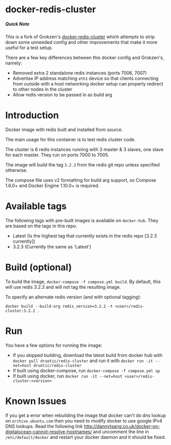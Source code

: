 # docker-redis-cluster

##### Quick Note

This is a fork of Grokzen's [docker-redis-cluster](https://github.com/Grokzen/docker-redis-cluster) which attempts
to strip down some unneeded config and other improvements that make it more useful for a test setup.

There are a few key differences between this docker config and Grokzen's, namely:
  * Removed extra 2 standalone redis instances (ports 7006, 7007) 
  * Advertise IP address matching `eth1` device so that clients connecting from outside with a host networking docker setup can properly redirect to other nodes in the cluster
  * Allow redis version to be passed in as build arg

# Introduction

Docker image with redis built and installed from source.

The main usage for this container is to test redis cluster code.

The cluster is 6 redis instances running with 3 master & 3 slaves, one slave for each master. They run on ports 7000 to 7005.

The image will build the tag `3.2.3` from the redis git repo unless specified otherwise.

The compose file uses v2 formatting for build arg support, so Compose 1.6.0+
and Docker Engine 1.10.0+ is required.


# Available tags

The following tags with pre-built images is available on `docker-hub`. They are based on the tags in this repo.

  * Latest  (Is the highest tag that currently exists in the redis repo [3.2.3 currently])
  * 3.2.3 (Currently the same as 'Latest')


# Build (optional)

To build the image, `docker-compose -f compose.yml build`. By default, this will use redis 3.2.3 and will not tag the resulting image.

To specify an alternate redis version (and with optional tagging):

```
docker build --build-arg redis_version=3.2.2 -t <user>/redis-cluster:3.2.2 .
```

# Run

You have a few options for running the image:
  * If you skipped building, download the latest build from docker hub with `docker pull druotic/redis-cluster` and run it with `docker run -it --net=host druotic/redis-cluster`
  * If built using docker-compose, run `docker-compose -f compose.yml up`
  * If built using docker, run `docker run -it --net=host <user>/redis-cluster:<version>`


# Known Issues

If you get a error when rebuilding the image that docker can't do dns lookup on `archive.ubuntu.com` then you need to modify docker to use google IPv4 DNS lookups. Read the following link http://dannytsang.co.uk/docker-on-digitalocean-cannot-resolve-hostnames/ and uncomment the line in `/etc/default/docker` and restart your docker daemon and it should be fixed.
